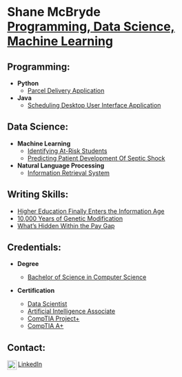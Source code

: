 <h1>Shane McBryde <br/><a href="https://github.com/shanemcbryde">Programming, Data Science, Machine Learning</a></h1>

<h2>Programming:</h2>

- <b>Python</b>
  - [Parcel Delivery Application](https://github.com/shanemcbryde/parcelservice.git)
- <b>Java</b>
  - [Scheduling Desktop User Interface Application](https://github.com/shanemcbryde/schedulingsystem.git)

<h2>Data Science:</h2>

- <b>Machine Learning</b>
  - [Identifying At-Risk Students](https://github.com/shanemcbryde)
  - [Predicting Patient Development Of Septic Shock](https://github.com/shanemcbryde)
- <b>Natural Language Processing</b>
  - [Information Retrieval System](https://github.com/shanemcbryde)

<h2>Writing Skills:</h2>

- [Higher Education Finally Enters the Information Age](https://github.com/shanemcbryde)
- [10,000 Years of Genetic Modification](https://github.com/shanemcbryde)
- [What’s Hidden Within the Pay Gap](https://github.com/shanemcbryde)

<h2>Credentials:</h2>

- <b>Degree</b>
  - [Bachelor of Science in Computer Science](https://github.com/shanemcbryde)

- <b>Certification</b>
  - [Data Scientist](https://github.com/shanemcbryde)
  - [Artificial Intelligence Associate](https://github.com/shanemcbryde)
  - [CompTIA Project+](https://github.com/shanemcbryde)
  - [CompTIA A+](https://github.com/shanemcbryde)

<h2>Contact:</h2>

[LinkedIn](https://www.linkedin.com/in/shanekmcbryde/)
[<img align="left" alt="ShaneMcBryde | LinkedIn" width="22px" src="https://cdn.jsdelivr.net/npm/simple-icons@v3/icons/linkedin.svg" />][linkedin]

[linkedin]: https://www.linkedin.com/in/shanekmcbryde

<!--
**shanemcbryde/shanemcbryde** is a ✨ _special_ ✨ repository because its `README.md` (this file) appears on your GitHub profile.

Here are some ideas to get you started:

- 🔭 I’m currently working on ...
- 🌱 I’m currently learning ...
- 👯 I’m looking to collaborate on ...
- 🤔 I’m looking for help with ...
- 💬 Ask me about ...
- 📫 How to reach me: ...
- 😄 Pronouns: ...
- ⚡ Fun fact: ...
-->
